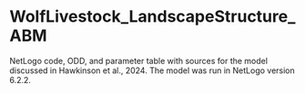 # WolfLivestock_LandscapeStructure_ABM

NetLogo code, ODD, and parameter table with sources for the model discussed in Hawkinson et al., 2024. The model was run in NetLogo version 6.2.2.
